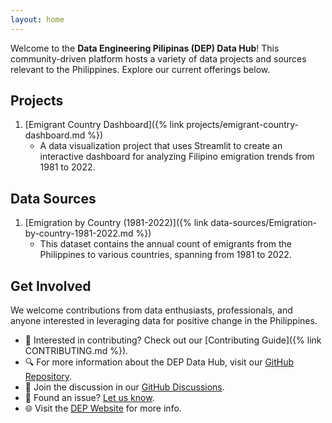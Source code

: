 ```yaml
---
layout: home
---
```


Welcome to the **Data Engineering Pilipinas (DEP) Data Hub**! This community-driven platform hosts a variety of data projects and sources relevant to the Philippines. Explore our current offerings below.

## Projects
1. [Emigrant Country Dashboard]({% link projects/emigrant-country-dashboard.md %})
   - A data visualization project that uses Streamlit to create an interactive dashboard for analyzing Filipino emigration trends from 1981 to 2022.

## Data Sources
1. [Emigration by Country (1981-2022)]({% link data-sources/Emigration-by-country-1981-2022.md %})
   - This dataset contains the annual count of emigrants from the Philippines to various countries, spanning from 1981 to 2022.

## Get Involved
We welcome contributions from data enthusiasts, professionals, and anyone interested in leveraging data for positive change in the Philippines.

- 🌟 Interested in contributing? Check out our [Contributing Guide]({% link CONTRIBUTING.md %}).
- 🔍 For more information about the DEP Data Hub, visit our [GitHub Repository](https://github.com/chrisformoso-ca/datahub).
- 💬 Join the discussion in our [GitHub Discussions](https://github.com/chrisformoso-ca/datahub/discussions).
- 🐛 Found an issue? [Let us know](https://github.com/chrisformoso-ca/datahub/issues).
- 🌐 Visit the [DEP Website](https://dataengineering.ph) for more info.
